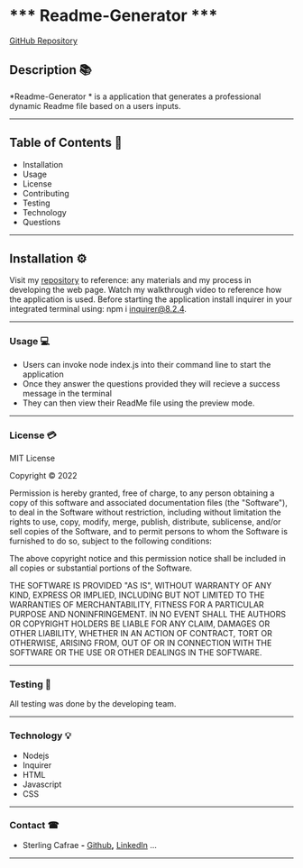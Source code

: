 # *** Readme-Generator ***
[GitHub Repository](https://github.com/scarfrae/Readme-Generator)

<!-- deployed application -->
## **Description** 📚

*Readme-Generator * is a application that generates a professional dynamic Readme file based on a users inputs. 
<hr>

## **Table of Contents** 📄

* Installation
* Usage
* License
* Contributing
* Testing
* Technology
* Questions

---

## **Installation** ⚙️

Visit my [repository](https://github.com/scarfrae/Readme-Generator) to reference: any materials and my process in developing the web page. Watch my walkthrough video to reference how the application is used. Before starting the application install inquirer in your integrated terminal using: npm i inquirer@8.2.4.
<hr>

### **Usage** 💻
* Users can invoke node index.js into their command line to start the application
* Once they answer the questions provided they will recieve a success message in the terminal
* They can then view their ReadMe file using the preview mode.

<hr>

### **License** 💳

MIT License

Copyright © 2022

Permission is hereby granted, free of charge, to any person obtaining a copy of this software and associated documentation files (the "Software"), to deal in the Software without restriction, including without limitation the rights to use, copy, modify, merge, publish, distribute, sublicense, and/or sell copies of the Software, and to permit persons to whom the Software is furnished to do so, subject to the following conditions:

The above copyright notice and this permission notice shall be included in all copies or substantial portions of the Software.

THE SOFTWARE IS PROVIDED "AS IS", WITHOUT WARRANTY OF ANY KIND, EXPRESS OR IMPLIED, INCLUDING BUT NOT LIMITED TO THE WARRANTIES OF MERCHANTABILITY, FITNESS FOR A PARTICULAR PURPOSE AND NONINFRINGEMENT. IN NO EVENT SHALL THE AUTHORS OR COPYRIGHT HOLDERS BE LIABLE FOR ANY CLAIM, DAMAGES OR OTHER LIABILITY, WHETHER IN AN ACTION OF CONTRACT, TORT OR OTHERWISE, ARISING FROM, OUT OF OR IN CONNECTION WITH THE SOFTWARE OR THE USE OR OTHER DEALINGS IN THE SOFTWARE.
<hr>

### **Testing** 📝
All testing was done by the developing team.
<hr>

### **Technology** 💡
* Nodejs
* Inquirer
* HTML
* Javascript
* CSS
<hr>

### **Contact** ☎
* Sterling Cafrae **-** [Github](https://github.com/scarfrae)**,** [LinkedIn](https://www.linkedin.com/in/sterling-carfrae-a2a8151a5/)
...
***

